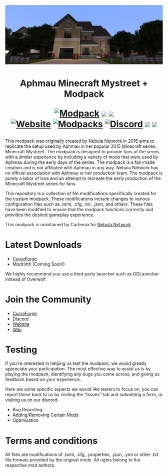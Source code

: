 <p align="center"><img src="https://github.com/Carhenia/carhenia.github.io/blob/main/images/mystreet_title.png?raw=true" alt="Logo" width=""></p>  

<h1 align="center"> Aphmau Minecraft Mystreet + Modpack <br> 

<a href="https://www.curseforge.com/minecraft/modpacks/aphmau-mc-mystreet"><img src="https://cf.way2muchnoise.eu/title/363545.svg" alt="Modpack"></a>
 ![](https://cf.way2muchnoise.eu/full_363545_downloads.svg) ![](https://cf.way2muchnoise.eu/versions/363545.svg)  
 <a href="https://nebulanetwork.net/"><img src="https://img.shields.io/badge/Website-nebulanetwork.net-1DA1F2?style=flat&Color=important" alt="Website"></a>
<a href="https://www.curseforge.com/members/carhenia/projects/"><img src="https://img.shields.io/badge/My-Modpacks-important?style=flat&logo=curseforge&logoColor=important" alt="Modpacks"></a>
<a href="https://discord.gg/9ZxeWesrzz"><img src="https://img.shields.io/discord/331067481424920585?color=B524D7&label=Discord&logo=Discord&style=flat" alt="Discord"></a>
![](https://img.shields.io/github/issues/Carhenia/MC-mystreet) ![](https://img.shields.io/github/followers/carhenia?style=social)
</h1>

This modpack was originally created by Nebula Network in 2016 aims to replicate the setup used by Aphmau in her popular 2015 Minecraft series, Minecraft Mystreet. The modpack is designed to provide fans of the series with a similar experience by including a variety of mods that were used by Aphmau during the early days of the series.
The modpack is a fan-made creation and is not affiliated with Aphmau in any way. Nebula Network has no official association with Aphmau or her production team. The modpack is purely a labor of love and an attempt to recreate the early production of the Minecraft Mystreet series for fans.

This repository is a collection of file modifications specifically created for the custom modpack. These modifications include changes to various configuration files such as .toml, .cfg, .txt, .json, and others. These files have been modified to ensure that the modpack functions correctly and provides the desired gameplay experience.

This modpack is maintained by Carhenia for [Nebula Network](https://nebulanetwork.net)  
# Latest Downloads
- [CurseForge](https://www.curseforge.com/minecraft/modpacks/aphmau-mc-mystreet)  
- Modrinth (Coming Soon!)

We highly recommend you use a third party launcher such as GDLauncher instead of Overwolf.  

# Join the Community
- [CurseForge](https://www.curseforge.com/members/carhenia/projects)  
- [Discord](https://discord.gg/9ZxeWesrzz)  
- [Website](https://nebulanetwork.net/)  
- [Wiki](https://wiki.nebulanetwork.net/) 

# Testing
If you're interested in helping us test the modpack, we would greatly appreciate your participation. The most effective way to assist us is by playing the modpack, identifying any bugs you come across, and giving us feedback based on your experience.

Here are some specific aspects we would like testers to focus on, you can report these back to us by visiting the "Issues" tab and submitting a form, or visiting us on our discord.
- Bug Reporting
- Adding/Removing Certain Mods
- Optimisation
# Terms and conditions
All files are modifications of .toml, .cfg, .properties, .json, .yml or other .txt file formats provided by the original mods. All rights belong to the respective mod authors.